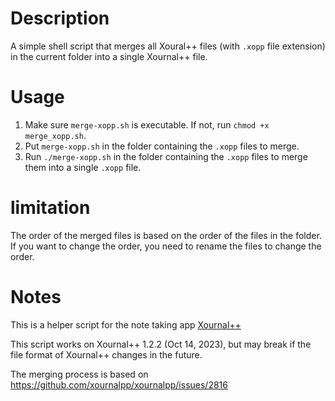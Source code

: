 # Description
A simple shell script that merges all Xoural++ files (with `.xopp` file extension) in the current folder into a single Xournal++ file.

# Usage
1. Make sure `merge-xopp.sh` is executable. If not, run `chmod +x merge_xopp.sh`.
2. Put `merge-xopp.sh` in the folder containing the `.xopp` files to merge.
3. Run `./merge-xopp.sh` in the folder containing the `.xopp` files to merge them into a single `.xopp` file.

# limitation
The order of the merged files is based on the order of the files in the folder. 
If you want to change the order, you need to rename the files to change the order.

# Notes
This is a helper script for the note taking app [Xournal++](https://github.com/xournalpp/xournalpp)

This script works on Xournal++ 1.2.2 (Oct 14, 2023), but may break if the file format of Xournal++ changes in the future.

The merging process is based on https://github.com/xournalpp/xournalpp/issues/2816